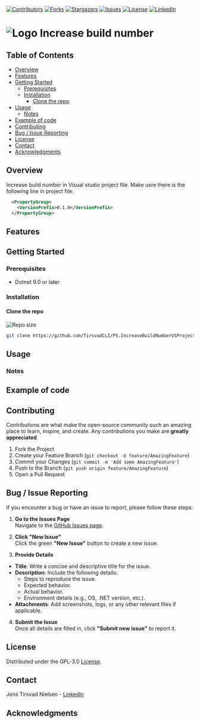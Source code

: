 <!-- If this is a Nuget package -->
<!-- [![NuGet Downloads][nuget-shield]][nuget-url] -->
[![Contributors][contributors-shield]][contributors-url]
[![Forks][forks-shield]][forks-url]
[![Stargazers][stars-shield]][stars-url]
[![Issues][issues-shield]][issues-url]
[![License][license-shield]][license-url]
[![LinkedIn][linkedin-shield]][linkedin-url]

# ![Logo][Logo] Increase build number

<!-- If there is screenshots -->
<!-- ![Screenshot1][screenshot1-url] -->

## Table of Contents
- [Overview](#overview)
- [Features](#features)
- [Getting Started](#getting-started)
  - [Prerequisites](#prerequisites)
  - [Installation](#installation)
    - [Clone the repo](#clone-the-repo)
- [Usage](#usage)
  - [Notes](#notes)
- [Example of code](#example-of-code)
- [Contributing](#contributing)
- [Bug / Issue Reporting](#bug--issue-reporting)
- [License](#license)
- [Contact](#contact)
- [Acknowledgments](#acknowledgments)

## Overview
Increase build number in Visual studio project file.
Make usre there is the following line in project file:
```xml
  <PropertyGroup>
    <VersionPrefix>0.1.0</VersionPrefix>
  </PropertyGroup>
```

## Features

## Getting Started

### Prerequisites
- Dotnet 9.0 or later

### Installation

#### Clone the repo
![Repo size][repos-size-shield]

```bash
git clone https://github.com/TirsvadCLI/PS.IncreaseBuildNumberVSProject.git
```

## Usage

### Notes

## Example of code

## Contributing
Contributions are what make the open-source community such an amazing place to learn, inspire, and create. Any contributions you make are **greatly appreciated**.

1. Fork the Project
2. Create your Feature Branch (`git checkout -b feature/AmazingFeature`)
3. Commit your Changes (`git commit -m 'Add some AmazingFeature'`)
4. Push to the Branch (`git push origin feature/AmazingFeature`)
5. Open a Pull Request

## Bug / Issue Reporting  

If you encounter a bug or have an issue to report, please follow these steps:  

1. **Go to the Issues Page**  
  Navigate to the [GitHub Issues page][githubIssue-url].  

2. **Click "New Issue"**  
  Click the green **"New Issue"** button to create a new issue.  

3. **Provide Details**  
  - **Title**: Write a concise and descriptive title for the issue.  
  - **Description**: Include the following details:  
    - Steps to reproduce the issue.  
    - Expected behavior.  
    - Actual behavior.  
    - Environment details (e.g., OS, .NET version, etc.).  
  - **Attachments**: Add screenshots, logs, or any other relevant files if applicable.  

4. **Submit the Issue**  
  Once all details are filled in, click **"Submit new issue"** to report it.  

## License
Distributed under the GPL-3.0 [License][license-url].

## Contact
Jens Tirsvad Nielsen - [LinkedIn][linkedin-url]

## Acknowledgments

<!-- MARKDOWN LINKS & IMAGES -->
[contributors-shield]: https://img.shields.io/github/contributors/TirsvadCLI/PS.IncreaseBuildNumberVSProject?style=for-the-badge
[contributors-url]: https://github.com/TirsvadCLI/PS.IncreaseBuildNumberVSProject/graphs/contributors
[forks-shield]: https://img.shields.io/github/forks/TirsvadCLI/PS.IncreaseBuildNumberVSProject?style=for-the-badge
[forks-url]: https://github.com/TirsvadCLI/PS.IncreaseBuildNumberVSProject/network/members
[stars-shield]: https://img.shields.io/github/stars/TirsvadCLI/PS.IncreaseBuildNumberVSProject?style=for-the-badge
[stars-url]: https://github.com/TirsvadCLI/PS.IncreaseBuildNumberVSProject/stargazers
[issues-shield]: https://img.shields.io/github/issues/TirsvadCLI/PS.IncreaseBuildNumberVSProject?style=for-the-badge
[issues-url]: https://github.com/TirsvadCLI/PS.IncreaseBuildNumberVSProject/issues
[license-shield]: https://img.shields.io/github/license/TirsvadCLI/PS.IncreaseBuildNumberVSProject?style=for-the-badge
[license-url]: https://github.com/TirsvadCLI/PS.IncreaseBuildNumberVSProject/blob/master/LICENSE
[linkedin-shield]: https://img.shields.io/badge/-LinkedIn-black.svg?style=for-the-badge&logo=linkedin&colorB=555
[linkedin-url]: https://www.linkedin.com/in/jens-tirsvad-nielsen-13b795b9/
[githubIssue-url]: https://github.com/TirsvadCLI/TirsvadCLI/PS.IncreaseBuildNumberVSProject.git/issues/
[repos-size-shield]: https://img.shields.io/github/repo-size/TirsvadCLI/TirsvadCLI/PS.IncreaseBuildNumberVSProject.git?style=for-the-badg

[logo]: https://raw.githubusercontent.com/TirsvadCLI/TirsvadCLI/PS.IncreaseBuildNumberVSProject.git/main/image/logo/32x32/logo.png
